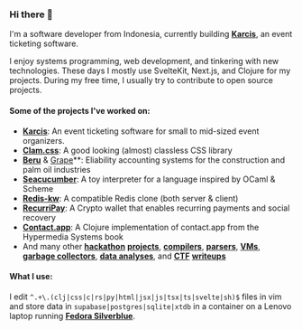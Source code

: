 ### Hi there 👋
I'm a software developer from Indonesia, currently building
**[Karcis](https://karcis.biz)**, an event ticketing software.

I enjoy systems programming, web development, and tinkering with new 
technologies. These days I mostly use SvelteKit, Next.js, and Clojure for my 
projects. During my free time, I usually try to contribute to open source 
projects.

#### Some of the projects I've worked on:
- **[Karcis](https://karcis.biz)**: An event ticketing software for small to 
  mid-sized event organizers.
- **[Clam.css](https://github.com/rmrt1n/clam.css)**: A good looking (almost) 
  classless CSS library
- **[Beru](https://github.com/rmrt1n/beru)** &
  [Grape](https://github.com/rmrt1n/grape)**: Eliability accounting systems for 
  the construction and palm oil industries
- **[Seacucumber](https://github.com/rmrt1n/seacucumber)**: A toy interpreter for a 
  language inspired by OCaml & Scheme
- **[Redis-kw](https://github.com/rmrt1n/redis-kw)**: A compatible Redis clone 
  (both server & client)
- **[RecurriPay](https://github.com/rmrt1n/lepak-scaling-eth-3)**: A Crypto wallet
  that enables recurring payments and social recovery
- **[Contact.app](https://github.com/rmrt1n/contact.app-clj)**: A Clojure 
  implementation of contact.app from the Hypermedia Systems book
- And many other 
  **[hackathon](https://github.com/APU-Blockchain-Cryptocurrency-Club/4ever.data)**
  **[projects](https://github.com/rmrt1n/cybernaut-2)**,
  **[compilers](https://github.com/rmrt1n/muc)**, 
  **[parsers](https://github.com/rmrt1n/parsers)**, 
  **[VMs](https://github.com/rmrt1n/govm)**, 
  **[garbage collectors](https://github.com/rmrt1n/cgc)**,
  **[data analyses](https://github.com/rmrt1n/chess_analysis_project)**, and
  **[CTF](https://github.com/Red-Knights-CTF/writeups)** 
  **[writeups](https://github.com/rmrt1n/overthewire-solutions)**

#### What I use:
I edit `^.+\.(clj|css|c|rs|py|html|jsx|js|tsx|ts|svelte|sh)$` files in vim and 
store data in `supabase|postgres|sqlite|xtdb` in a container on a Lenovo laptop 
running **[Fedora Silverblue](https://fedoraproject.org/silverblue/)**.
